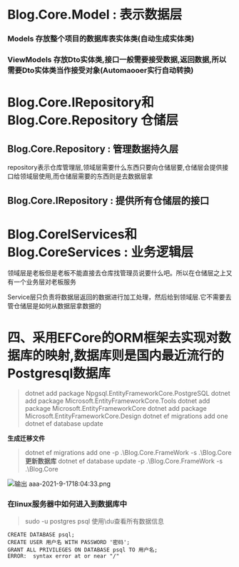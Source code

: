 
# Blog.Core.Model : 表示数据层

### Models 存放整个项目的数据库表实体类(自动生成实体类)

### ViewModels 存放Dto实体类,接口一般需要接受数据,返回数据,所以需要Dto实体类当作接受对象(Automaooer实行自动转换)

# Blog.Core.IRepository和 Blog.Core.Repository 仓储层

## Blog.Core.Repository : 管理数据持久层

repository表示仓库管理层,领域层需要什么东西只要向仓储层要,仓储层会提供接口给领域层使用,而仓储层需要的东西则是去数据层拿

## Blog.Core.IRepository : 提供所有仓储层的接口

# Blog.CoreIServices和Blog.CoreServices : 业务逻辑层

领域层是老板但是老板不能直接去仓库找管理员说要什么吧。所以在仓储层之上又有一个业务层对老板服务

Service层只负责将数据层返回的数据进行加工处理，然后给到领域层.它不需要去管仓储层是如何从数据层拿数据的

# 四、采用EFCore的ORM框架去实现对数据库的映射,数据库则是国内最近流行的Postgresql数据库

> dotnet add package Npgsql.EntityFrameworkCore.PostgreSQL
> dotnet add package Microsoft.EntityFrameworkCore.Tools
> dotnet add package Microsoft.EntityFrameworkCore
> dotnet add package Microsoft.EntityFrameworkCore.Design
> dotnet ef migrations add one
> dotnet ef database update

**生成迁移文件**
> dotnet ef migrations add one -p .\Blog.Core.FrameWork -s .\Blog.Core\
**更新数据库**
> dotnet ef database update -p .\Blog.Core.FrameWork -s .\Blog.Core

![ 输出 aaa-2021-9-1718:04:33.png](https://gitee.com/lianzengqian/picture/raw/master/%20%E6%A0%BC%E5%BC%8F%201720485491383-2024-7-908:38:12.png%20/%20%E8%BE%93%E5%87%BA%20aaa-2021-9-1718:04:33.png)


### 在linux服务器中如何进入到数据库中

> sudo -u postgres psql
> 使用\du查看所有数据信息
```
CREATE DATABASE psql;
CREATE USER 用户名 WITH PASSWORD '密码';
GRANT ALL PRIVILEGES ON DATABASE psql TO 用户名;
ERROR:  syntax error at or near "/"
```